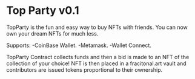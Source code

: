 # Top Party v0.1

TopParty is the fun and easy way to buy NFTs with friends. You can now own your dream NFTs for much less.

Supports:
-CoinBase Wallet. 
-Metamask. 
-Wallet Connect. 

TopParty Contract collects funds and then a bid is made to an NFT of the collection of your choice! NFT is then placed in a fracitonal.art vault and contributors are issued tokens proportional to their ownership.
